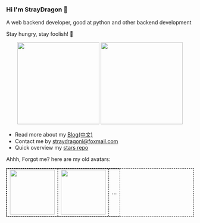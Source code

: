 ### Hi I'm StrayDragon 👋

A web backend developer, good at python and other backend development

Stay hungry, stay foolish! 🍔
<!-- ![GitHub 浅色模式](./github-light.svg#gh-light-mode-only)
![GitHub 深色模式](./github-dark.svg#gh-dark-mode-only) -->
<div align="center">
  
  <img height="220" src="https://github-readme-stats.vercel.app/api?username=straydragon&show_icons=true&theme=&include_all_commits=true" />
  <img height="220" src="https://github-readme-stats.vercel.app/api/top-langs/?username=straydragon&theme=&show_icons=true" />
<!--   <a href="https://www.codewars.com/users/StrayDragon"><img height="40" width="100%" src="https://www.codewars.com/users/StrayDragon/badges/micro" /></a>
  <a href="https://leetcode.cn/u/straydragon/"><img src="https://leetcard.jacoblin.cool/straydragon?site=cn&theme=light&width=800" /></a>
 -->
</div>

- Read more about my [Blog(中文)](https://straydragon.github.io/)
- Contact me by straydragonl@foxmail.com
- Quick overview my [stars repo](https://github.com/StrayDragon/awesome-stars)

Ahhh, Forgot me? here are my old avatars: 

<table align="center" style="border: 1px #000000 dashed">
	<tbody>
		<tr>
			<td style="border: 1px #000000 dashed"><img height="120" width="120" src="https://github.com/StrayDragon/StrayDragon/assets/26061593/a54b2fa0-843d-4e39-9151-c0609be11c3b"/></td>
			<td style="border: 1px #000000 dashed"><img height="120" width="120" src="https://user-images.githubusercontent.com/26061593/176598469-b3718424-39a4-4063-bc65-bb6edb764edb.jpeg"/></td>
			<td style="border: 1px #000000 dashed">...</td>
		</tr>
	</tbody>
</table>
